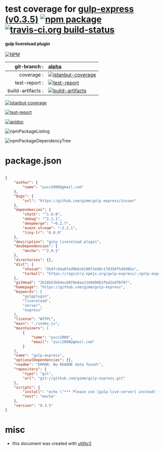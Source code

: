 # test coverage for  [gulp-express (v0.3.5)](https://github.com/gimm/gulp-express)  [![npm package](https://img.shields.io/npm/v/npmtest-gulp-express.svg?style=flat-square)](https://www.npmjs.org/package/npmtest-gulp-express) [![travis-ci.org build-status](https://api.travis-ci.org/npmtest/node-npmtest-gulp-express.svg)](https://travis-ci.org/npmtest/node-npmtest-gulp-express)
#### gulp livereload plugin

[![NPM](https://nodei.co/npm/gulp-express.png?downloads=true)](https://www.npmjs.com/package/gulp-express)

| git-branch : | [alpha](https://github.com/npmtest/node-npmtest-gulp-express/tree/alpha)|
|--:|:--|
| coverage : | [![istanbul-coverage](https://npmtest.github.io/node-npmtest-gulp-express/build/coverage.badge.svg)](https://npmtest.github.io/node-npmtest-gulp-express/build/coverage.html/index.html)|
| test-report : | [![test-report](https://npmtest.github.io/node-npmtest-gulp-express/build/test-report.badge.svg)](https://npmtest.github.io/node-npmtest-gulp-express/build/test-report.html)|
| build-artifacts : | [![build-artifacts](https://npmtest.github.io/node-npmtest-gulp-express/glyphicons_144_folder_open.png)](https://github.com/npmtest/node-npmtest-gulp-express/tree/gh-pages/build)|

[![istanbul-coverage](https://npmtest.github.io/node-npmtest-gulp-express/build/screenCapture.buildCustomOrg.browser.coverage.html.png)](https://npmtest.github.io/node-npmtest-gulp-express/build/coverage.html/index.html)

[![test-report](https://npmtest.github.io/node-npmtest-gulp-express/build/screenCapture.buildCustomOrg.browser.%252Fhome%252Ftravis%252Fbuild%252Fnpmtest%252Fnode-npmtest-gulp-express%252Ftmp%252Fbuild%252Ftest-report.html.png)](https://npmtest.github.io/node-npmtest-gulp-express/build/test-report.html)

[![apidoc](https://npmdoc.github.io/node-npmdoc-gulp-express/build/screenCapture.buildApidoc.browser.%252Fhome%252Ftravis%252Fbuild%252Fnpmdoc%252Fnode-npmdoc-gulp-express%252Ftmp%252Fbuild%252Fapidoc.html.png)](https://npmdoc.github.io/node-npmdoc-gulp-express/build/apidoc.html)

![npmPackageListing](https://npmtest.github.io/node-npmtest-gulp-express/build/screenCapture.npmPackageListing.svg)

![npmPackageDependencyTree](https://npmtest.github.io/node-npmtest-gulp-express/build/screenCapture.npmPackageDependencyTree.svg)



# package.json

```json

{
    "author": {
        "name": "yucc2008@gmail.com"
    },
    "bugs": {
        "url": "https://github.com/gimm/gulp-express/issues"
    },
    "dependencies": {
        "chalk": "^1.0.0",
        "debug": "^2.1.1",
        "deepmerge": "~0.2.7",
        "event-stream": "~3.2.1",
        "tiny-lr": "0.0.9"
    },
    "description": "gulp livereload plugin",
    "devDependencies": {
        "mocha": "^2.0.1"
    },
    "directories": {},
    "dist": {
        "shasum": "2b4fc94a8fed9b6c6190f2e98c178358f549d9ba",
        "tarball": "https://registry.npmjs.org/gulp-express/-/gulp-express-0.3.5.tgz"
    },
    "gitHead": "2b18b53b94ec68f8e8ae2140d9083fbd2edf6f97",
    "homepage": "https://github.com/gimm/gulp-express",
    "keywords": [
        "gulpplugin",
        "livereload",
        "server",
        "express"
    ],
    "license": "WTFPL",
    "main": "./index.js",
    "maintainers": [
        {
            "name": "yucc2008",
            "email": "yucc2008@gmail.com"
        }
    ],
    "name": "gulp-express",
    "optionalDependencies": {},
    "readme": "ERROR: No README data found!",
    "repository": {
        "type": "git",
        "url": "git://github.com/gimm/gulp-express.git"
    },
    "scripts": {
        "install": "echo \"*** Please use [gulp-live-server] instead! *** \"",
        "test": "mocha"
    },
    "version": "0.3.5"
}
```



# misc
- this document was created with [utility2](https://github.com/kaizhu256/node-utility2)
